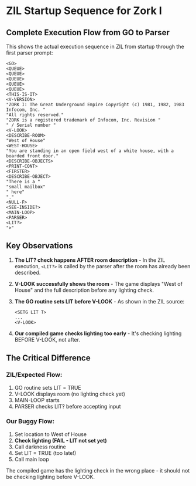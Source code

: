 # ZIL Startup Sequence for Zork I

## Complete Execution Flow from GO to Parser

This shows the actual execution sequence in ZIL from startup through the first parser prompt:

```
<GO>
<QUEUE>
<QUEUE>
<QUEUE>
<QUEUE>
<QUEUE>
<THIS-IS-IT>
<V-VERSION>
"ZORK I: The Great Underground Empire Copyright (c) 1981, 1982, 1983 Infocom, Inc. "
"All rights reserved."
"ZORK is a registered trademark of Infocom, Inc. Revision "
" / Serial number "
<V-LOOK>
<DESCRIBE-ROOM>
"West of House"
<WEST-HOUSE>
"You are standing in an open field west of a white house, with a boarded front door."
<DESCRIBE-OBJECTS>
<PRINT-CONT>
<FIRSTER>
<DESCRIBE-OBJECT>
"There is a "
"small mailbox"
" here"
"."
<NULL-F>
<SEE-INSIDE?>
<MAIN-LOOP>
<PARSER>
<LIT?>
">"
```

## Key Observations

1. **The LIT? check happens AFTER room description** - In the ZIL execution, `<LIT?>` is called by the parser after the room has already been described.

2. **V-LOOK successfully shows the room** - The game displays "West of House" and the full description before any lighting check.

3. **The GO routine sets LIT before V-LOOK** - As shown in the ZIL source:
   ```zil
   <SETG LIT T>
   ...
   <V-LOOK>
   ```

4. **Our compiled game checks lighting too early** - It's checking lighting BEFORE V-LOOK, not after.

## The Critical Difference

### ZIL/Expected Flow:
1. GO routine sets LIT = TRUE
2. V-LOOK displays room (no lighting check yet)
3. MAIN-LOOP starts
4. PARSER checks LIT? before accepting input

### Our Buggy Flow:
1. Set location to West of House
2. **Check lighting (FAIL - LIT not set yet)**
3. Call darkness routine
4. Set LIT = TRUE (too late!)
5. Call main loop

The compiled game has the lighting check in the wrong place - it should not be checking lighting before V-LOOK.